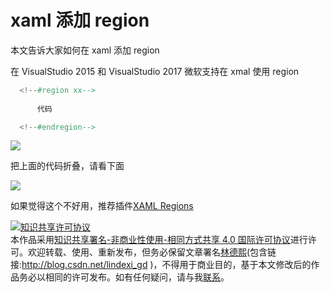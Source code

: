 
# xaml 添加 region

本文告诉大家如何在 xaml 添加 region 

<!--more-->


<!-- csdn -->
<!-- 标签：xaml，VisualStudio -->

在 VisualStudio 2015 和 VisualStudio 2017 微软支持在 xmal 使用 region 

```csharp
  <!--#region xx-->
 
      代码

  <!--#endregion-->
```

![](http://7xqpl8.com1.z0.glb.clouddn.com/65fb6078-c169-4ce3-cdd9-e35752d07be0%2F2018315112517.jpg)

把上面的代码折叠，请看下面

![](http://7xqpl8.com1.z0.glb.clouddn.com/65fb6078-c169-4ce3-cdd9-e35752d07be0%2F2018315112629.jpg)

如果觉得这个不好用，推荐插件[XAML Regions](https://marketplace.visualstudio.com/items?itemName=JacobJohnston.XAMLRegions )





<a rel="license" href="http://creativecommons.org/licenses/by-nc-sa/4.0/"><img alt="知识共享许可协议" style="border-width:0" src="https://licensebuttons.net/l/by-nc-sa/4.0/88x31.png" /></a><br />本作品采用<a rel="license" href="http://creativecommons.org/licenses/by-nc-sa/4.0/">知识共享署名-非商业性使用-相同方式共享 4.0 国际许可协议</a>进行许可。欢迎转载、使用、重新发布，但务必保留文章署名[林德熙](http://blog.csdn.net/lindexi_gd)(包含链接:http://blog.csdn.net/lindexi_gd )，不得用于商业目的，基于本文修改后的作品务必以相同的许可发布。如有任何疑问，请与我[联系](mailto:lindexi_gd@163.com)。